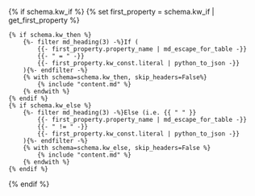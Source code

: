 {% if schema.kw_if %}
    {% set first_property =  schema.kw_if | get_first_property %}

    {% if schema.kw_then %}
        {%- filter md_heading(3) -%}If (
            {{- first_property.property_name | md_escape_for_table -}}
            {{- " = " -}}
            {{- first_property.kw_const.literal | python_to_json -}}
        ){%- endfilter -%}
        {% with schema=schema.kw_then, skip_headers=False%}
            {% include "content.md" %}
        {% endwith %}
    {% endif %}
    {% if schema.kw_else %}
        {%- filter md_heading(3) -%}Else (i.e. {{ " " }}
            {{- first_property.property_name | md_escape_for_table -}}
            {{- " != " -}}
            {{- first_property.kw_const.literal | python_to_json -}}
        ){%- endfilter -%}
        {% with schema=schema.kw_else, skip_headers=False %}
            {% include "content.md" %}
        {% endwith %}
    {% endif %}
{% endif %}
